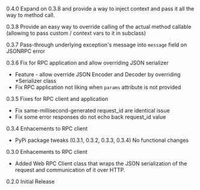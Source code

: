 0.4.0 Expand on 0.3.8 and provide a way to inject context and pass it all the way to method call.

0.3.8 Provide an easy way to override calling of the actual method callable (allowing to pass custom / context vars to it in subclass)

0.3.7 Pass-through underlying exception's message into `message` field on JSONRPC error

0.3.6 Fix for RPC application and allow overriding JSON serializer

- Feature - allow override JSON Encoder and Decoder by overriding *Serializer class
- Fix RPC application not liking when `params` attribute is not provided

0.3.5 Fixes for RPC client and application

- Fix same-millisecond-generated request_id are identical issue
- Fix some error responses do not echo back request_id value

0.3.4 Enhacements to RPC client

- PyPi package tweaks (0.3.1, 0.3.2, 0.3.3, 0.3.4)
  No functional changes

0.3.0 Enhacements to RPC client

- Added Web RPC Client class that wraps the JSON serialization of the request and communication of it over HTTP.

0.2.0 Initial Release
